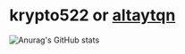 # krypto522 or [altaytqn](https://sevncore.net)

![Anurag's GitHub stats](https://github-readme-stats.vercel.app/api?username=anuraghazra&show_icons=true&bg_color=00000000)
